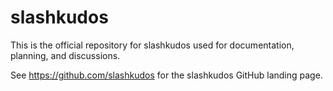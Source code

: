 # slashkudos

This is the official repository for slashkudos used for documentation, planning, and discussions.

See https://github.com/slashkudos for the slashkudos GitHub landing page.
